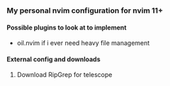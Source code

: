 ### My personal nvim configuration for nvim 11+
#### Possible plugins to look at to implement
- oil.nvim if i ever need heavy file management

#### External config and downloads
1. Download RipGrep for telescope
